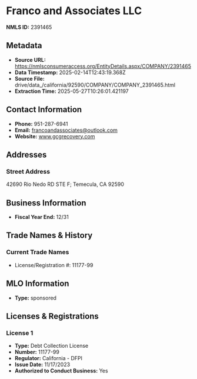 # Franco and Associates LLC

**NMLS ID:** 2391465

## Metadata
- **Source URL:** https://nmlsconsumeraccess.org/EntityDetails.aspx/COMPANY/2391465
- **Data Timestamp:** 2025-02-14T12:43:19.368Z
- **Source File:** drive/data_/california/92590/COMPANY/COMPANY_2391465.html
- **Extraction Time:** 2025-05-27T10:26:01.421197

## Contact Information
- **Phone:** 951-287-6941
- **Email:** francoandassociates@outlook.com
- **Website:** www.gcgrecovery.com

## Addresses
### Street Address
42690 Rio Nedo RD STE F; Temecula, CA 92590

## Business Information
- **Fiscal Year End:** 12/31

## Trade Names & History
### Current Trade Names
- License/Registration #: 11177-99

## MLO Information
- **Type:** sponsored

## Licenses & Registrations

### License 1
- **Type:** Debt Collection License
- **Number:** 11177-99
- **Regulator:** California - DFPI
- **Issue Date:** 11/17/2023
- **Authorized to Conduct Business:** Yes
